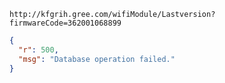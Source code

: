 `http://kfgrih.gree.com/wifiModule/Lastversion?firmwareCode=362001068899`

```json
{
  "r": 500,
  "msg": "Database operation failed."
}
```